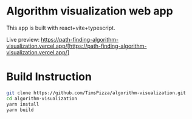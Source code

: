 # Algorithm visualization web app
  This app is built with react+vite+typescript.
  
  Live preview: https://path-finding-algorithm-visualization.vercel.app/[https://path-finding-algorithm-visualization.vercel.app/]


# Build Instruction
```bash
git clone https://github.com/TimsPizza/algorithm-visualization.git
cd algorithm-visualization
yarn install
yarn build
```
